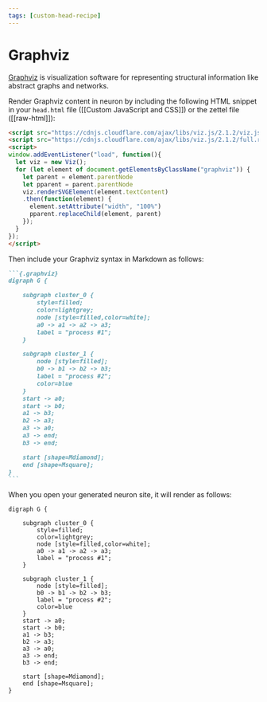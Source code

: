 ```yaml
---
tags: [custom-head-recipe]
---
```


# Graphviz

[Graphviz](https://graphviz.org/) is visualization software for representing structural information like abstract graphs and networks.

Render Graphviz content in neuron by including the following HTML snippet in your `head.html` file ([[Custom JavaScript and CSS]]) or the zettel file ([[raw-html]]):

```html
<script src="https://cdnjs.cloudflare.com/ajax/libs/viz.js/2.1.2/viz.js" integrity="sha512-vnRdmX8ZxbU+IhA2gLhZqXkX1neJISG10xy0iP0WauuClu3AIMknxyDjYHEpEhi8fTZPyOCWgqUCnEafDB/jVQ==" crossorigin="anonymous"></script>
<script src="https://cdnjs.cloudflare.com/ajax/libs/viz.js/2.1.2/full.render.js" integrity="sha512-1zKK2bG3QY2JaUPpfHZDUMe3dwBwFdCDwXQ01GrKSd+/l0hqPbF+aak66zYPUZtn+o2JYi1mjXAqy5mW04v3iA==" crossorigin="anonymous"></script>
<script>
window.addEventListener("load", function(){
  let viz = new Viz();
  for (let element of document.getElementsByClassName("graphviz")) {
    let parent = element.parentNode
    let pparent = parent.parentNode
    viz.renderSVGElement(element.textContent)
    .then(function(element) {
      element.setAttribute("width", "100%")
      pparent.replaceChild(element, parent)
    });
  }
});
</script>
```

Then include your Graphviz syntax in Markdown as follows:

~~~markdown
```{.graphviz}
digraph G {

	subgraph cluster_0 {
		style=filled;
		color=lightgrey;
		node [style=filled,color=white];
		a0 -> a1 -> a2 -> a3;
		label = "process #1";
	}

	subgraph cluster_1 {
		node [style=filled];
		b0 -> b1 -> b2 -> b3;
		label = "process #2";
		color=blue
	}
	start -> a0;
	start -> b0;
	a1 -> b3;
	b2 -> a3;
	a3 -> a0;
	a3 -> end;
	b3 -> end;

	start [shape=Mdiamond];
	end [shape=Msquare];
}
```
~~~

When you open your generated neuron site, it will render as follows:

```{.graphviz}
digraph G {

	subgraph cluster_0 {
		style=filled;
		color=lightgrey;
		node [style=filled,color=white];
		a0 -> a1 -> a2 -> a3;
		label = "process #1";
	}

	subgraph cluster_1 {
		node [style=filled];
		b0 -> b1 -> b2 -> b3;
		label = "process #2";
		color=blue
	}
	start -> a0;
	start -> b0;
	a1 -> b3;
	b2 -> a3;
	a3 -> a0;
	a3 -> end;
	b3 -> end;

	start [shape=Mdiamond];
	end [shape=Msquare];
}
```

<!-- Usually this goes to head.html, but we include it here because we don't want the JS to run on other note files. -->
<script src="https://cdnjs.cloudflare.com/ajax/libs/viz.js/2.1.2/viz.js" integrity="sha512-vnRdmX8ZxbU+IhA2gLhZqXkX1neJISG10xy0iP0WauuClu3AIMknxyDjYHEpEhi8fTZPyOCWgqUCnEafDB/jVQ==" crossorigin="anonymous"></script>
<script src="https://cdnjs.cloudflare.com/ajax/libs/viz.js/2.1.2/full.render.js" integrity="sha512-1zKK2bG3QY2JaUPpfHZDUMe3dwBwFdCDwXQ01GrKSd+/l0hqPbF+aak66zYPUZtn+o2JYi1mjXAqy5mW04v3iA==" crossorigin="anonymous"></script>
<script>
window.addEventListener("load", function(){
  let viz = new Viz();
  for (let element of document.getElementsByClassName("graphviz")) {
    let parent = element.parentNode
    let pparent = parent.parentNode
    viz.renderSVGElement(element.textContent)
    .then(function(element) {
      element.setAttribute("width", "100%")
      pparent.replaceChild(element, parent)
    });
  }
});
</script>

